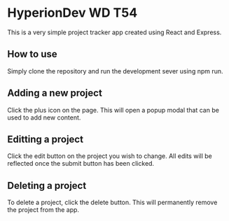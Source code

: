 # HyperionDev WD T54

This is a very simple project tracker app created using React and Express.

## How to use
Simply clone the repository and run the development sever using npm run.

## Adding a new project
Click the plus icon on the page. This will open a popup modal that can be used to add new content.

## Editting a project
Click the edit button on the project you wish to change. All edits will be reflected once the submit button has been clicked.

## Deleting a project
To delete a project, click the delete button. This will permanently remove the project from the app.